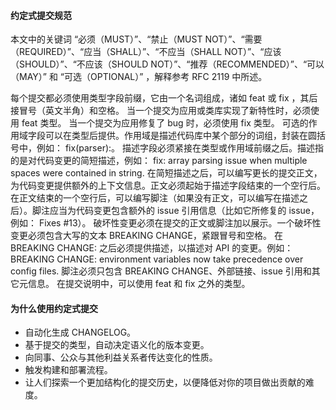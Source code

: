 #### 约定式提交规范
本文中的关键词 “必须（MUST）”、“禁止（MUST NOT）”、“需要（REQUIRED）”、“应当（SHALL）”、“不应当（SHALL NOT）”、“应该（SHOULD）”、“不应该（SHOULD NOT）”、“推荐（RECOMMENDED）”、“可以（MAY）” 和 “可选（OPTIONAL）” ，解释参考 RFC 2119 中所述。

每个提交都必须使用类型字段前缀，它由一个名词组成，诸如 feat 或 fix ，其后接冒号（英文半角）和空格。
当一个提交为应用或类库实现了新特性时，必须使用 feat 类型。
当一个提交为应用修复了 bug 时，必须使用 fix 类型。
可选的作用域字段可以在类型后提供。作用域是描述代码库中某个部分的词组，封装在圆括号中，例如： fix(parser):。
描述字段必须紧接在类型或作用域前缀之后。描述指的是对代码变更的简短描述，例如： fix: array parsing issue when multiple spaces were contained in string.
在简短描述之后，可以编写更长的提交正文，为代码变更提供额外的上下文信息。正文必须起始于描述字段结束的一个空行后。
在正文结束的一个空行后，可以编写脚注（如果没有正文，可以编写在描述之后）。脚注应当为代码变更包含额外的 issue 引用信息（比如它所修复的 issue，例如： Fixes #13）。
破坏性变更必须在提交的正文或脚注加以展示。一个破坏性变更必须包含大写的文本 BREAKING CHANGE，紧跟冒号和空格。
在 BREAKING CHANGE: 之后必须提供描述，以描述对 API 的变更。例如： BREAKING CHANGE: environment variables now take precedence over config files.
脚注必须只包含 BREAKING CHANGE、外部链接、issue 引用和其它元信息。
在提交说明中，可以使用 feat 和 fix 之外的类型。

#### 为什么使用约定式提交
- 自动化生成 CHANGELOG。
- 基于提交的类型，自动决定语义化的版本变更。
- 向同事、公众与其他利益关系者传达变化的性质。
- 触发构建和部署流程。
- 让人们探索一个更加结构化的提交历史，以便降低对你的项目做出贡献的难度。

